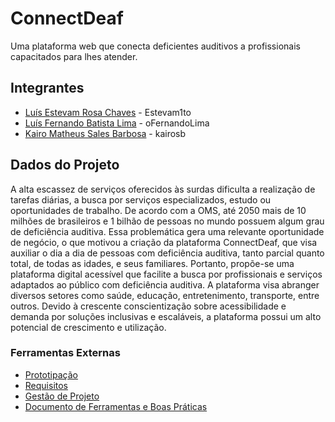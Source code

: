 # ConnectDeaf

Uma plataforma web que conecta deficientes auditivos a profissionais capacitados para lhes atender.

## Integrantes

- [Luís Estevam Rosa Chaves](https://github.com/Estevam1to) - Estevam1to
- [Luís Fernando Batista Lima](https://github.com/oFernandoLima) - oFernandoLima
- [Kairo Matheus Sales Barbosa](https://github.com/kairosb) - kairosb

## Dados do Projeto

A alta escassez de serviços oferecidos às surdas dificulta a realização de tarefas diárias, a busca por serviços especializados, estudo ou oportunidades de trabalho. De acordo com a OMS, até 2050 mais de 10 milhões de brasileiros e 1 bilhão de pessoas no mundo possuem algum grau de deficiência auditiva. Essa problemática gera uma relevante oportunidade de negócio, o que motivou a criação da plataforma ConnectDeaf, que visa auxiliar o dia a dia de pessoas com deficiência auditiva, tanto parcial quanto total, de todas as idades, e seus familiares. Portanto, propõe-se uma plataforma digital acessível que facilite a busca por profissionais e serviços adaptados ao público com deficiência auditiva. A plataforma visa abranger diversos setores como saúde, educação, entretenimento, transporte, entre outros. Devido à crescente conscientização sobre acessibilidade e demanda por soluções inclusivas e escaláveis, a plataforma possui um alto potencial de crescimento e utilização.

### Ferramentas Externas

- [Prototipação](https://www.figma.com/file/VD3m4xIhaEAFI5Zc1fjrcq/CENOPS?type=design&node-id=0%3A1&mode=design&t=6JKPhRMhuUViXN4q-1)
- [Requisitos](https://docs.google.com/document/d/1W-B_DtEZkyXkk79Axyb5yhMMNb-jqJ5I/edit?usp=sharing&ouid=100809887927449083977&rtpof=true&sd=true)
- [Gestão de Projeto](https://app.clickup.com/9013154352/v/s/90130749419)
- [Documento de Ferramentas e Boas Práticas](https://docs.google.com/document/d/1PA1nNW955HqqzvrHZEAJ9HJgEhlbNIK6ozCf7KsLRYs/edit?usp=sharing)

